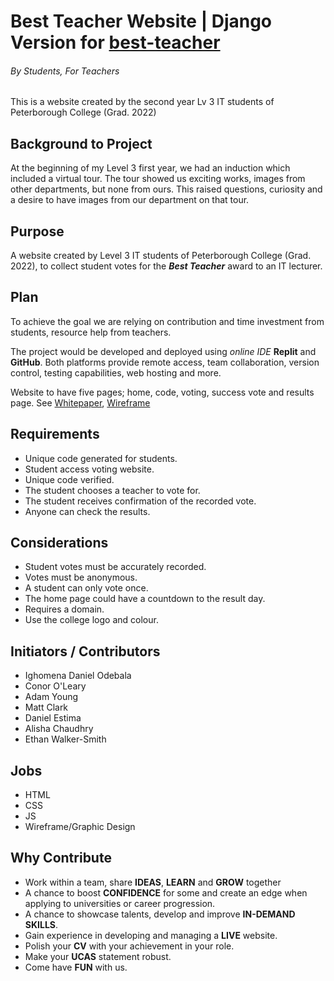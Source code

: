 # Best Teacher Website | Django Version for <a href="https://github.com/dhee-tree/best-teacher">best-teacher</a>
###### By Students, For Teachers

This is a website created by the second year Lv 3 IT students of Peterborough College (Grad. 2022)

## Background to Project
At the beginning of my Level 3 first year, we had an induction which included a virtual tour. The tour showed us exciting works, images from other departments, but none from ours. This raised questions, curiosity and a desire to have images from our department on that tour.

## Purpose
A website created by Level 3 IT students of Peterborough College (Grad. 2022), to collect student votes for the ***Best Teacher*** award to an IT lecturer.

## Plan
To achieve the goal we are relying on contribution and time investment from students, resource help from teachers.

The project would be developed and deployed using *online IDE* **Replit** and **GitHub**. Both platforms provide remote access, team collaboration, version control, testing capabilities, web hosting and more.

Website to have five pages; home, code, voting, success vote and results page. See [Whitepaper](https://docs.google.com/document/d/1iWQLQuK41gxTsDN0ECMbgm1l2w6nZjQpmOP6JbGffQw/edit?usp=sharing), [Wireframe](https://www.figma.com/file/bH6OJ6EQKpY06QkakktooN/College-Voting?node-id=0%3A1)

## Requirements 
- Unique code generated for students.
- Student access voting website.
- Unique code verified.
- The student chooses a teacher to vote for.
- The student receives confirmation of the recorded vote.
- Anyone can check the results.

## Considerations
- Student votes must be accurately recorded.
- Votes must be anonymous.
- A student can only vote once.
- The home page could have a countdown to the result day.
- Requires a domain.
- Use the college logo and colour.

## Initiators / Contributors
- Ighomena Daniel Odebala
- Conor O'Leary
- Adam Young
- Matt Clark
- Daniel Estima
- Alisha Chaudhry
- Ethan Walker-Smith

## Jobs
- HTML
- CSS
- JS
- Wireframe/Graphic Design

## Why Contribute
- Work within a team, share **IDEAS**, **LEARN** and **GROW** together
- A chance to boost **CONFIDENCE** for some and create an edge when applying to universities or career progression.
- A chance to showcase talents, develop and improve **IN-DEMAND SKILLS**.
- Gain experience in developing and managing a **LIVE** website.
- Polish your **CV** with your achievement  in your role.
- Make your **UCAS** statement robust.
- Come have **FUN** with us.
